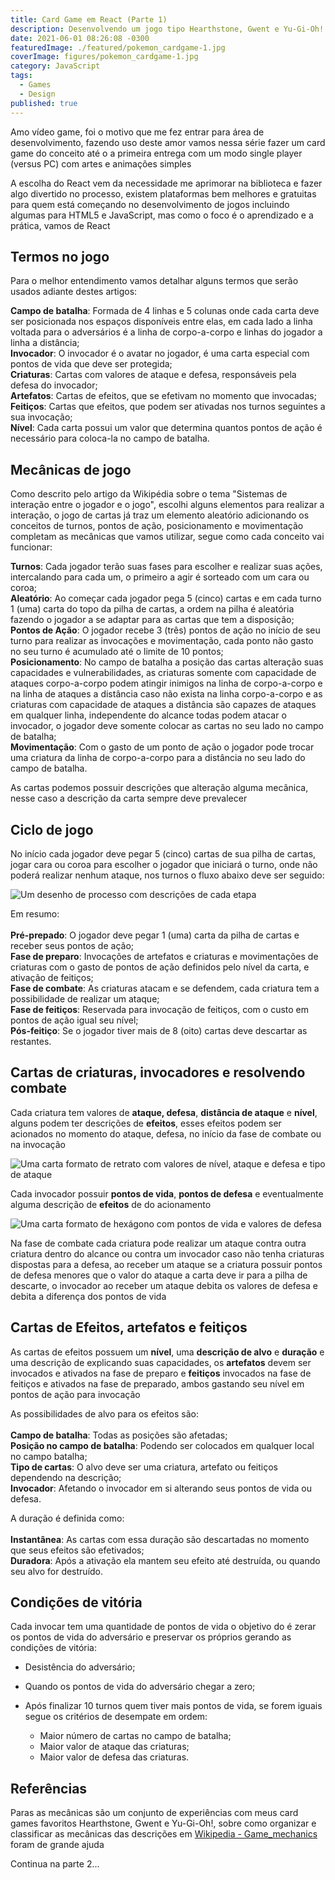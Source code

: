 ```yaml
---
title: Card Game em React (Parte 1)
description: Desenvolvendo um jogo tipo Hearthstone, Gwent e Yu-Gi-Oh! do conceito a entrega com React (Parte 1 de ?)
date: 2021-06-01 08:26:08 -0300
featuredImage: ./featured/pokemon_cardgame-1.jpg
coverImage: figures/pokemon_cardgame-1.jpg
category: JavaScript
tags:
  - Games
  - Design
published: true
---
```


Amo vídeo game, foi o motivo que me fez entrar para área de desenvolvimento, fazendo uso deste amor vamos nessa série fazer um card game do conceito até o a primeira entrega com um modo single player (versus PC) com artes e animações simples

A escolha do React vem da necessidade me aprimorar na biblioteca e fazer algo divertido no processo, existem plataformas bem melhores e gratuitas para quem está começando no desenvolvimento de jogos incluindo algumas para HTML5 e JavaScript, mas como o foco é o aprendizado e a prática, vamos de React

## Termos no jogo

Para o melhor entendimento vamos detalhar alguns termos que serão usados adiante destes artigos:

**Campo de batalha**: Formada de 4 linhas e 5 colunas onde cada carta deve ser posicionada nos espaços disponíveis entre elas, em cada lado a linha voltada para o adversários é a linha de corpo-a-corpo e linhas do jogador a linha a distância;\
**Invocador**: O invocador é o avatar no jogador, é uma carta especial com pontos de vida que deve ser protegida;\
**Criaturas**: Cartas com valores de ataque e defesa, responsáveis pela defesa do invocador;\
**Artefatos**: Cartas de efeitos, que se efetivam no momento que invocadas;\
**Feitiços**: Cartas que efeitos, que podem ser ativadas nos turnos seguintes a sua invocação;\
**Nível**: Cada carta possui um valor que determina quantos pontos de ação é necessário para coloca-la no campo de batalha.

## Mecânicas de jogo

Como descrito pelo artigo da Wikipédia sobre o tema "Sistemas de interação entre o jogador e o jogo", escolhi alguns elementos para realizar a interação, o jogo de cartas já traz um elemento aleatório adicionando os conceitos de turnos, pontos de ação, posicionamento e movimentação completam as mecânicas que vamos utilizar, segue como cada conceito vai funcionar:

**Turnos**: Cada jogador terão suas fases para escolher e realizar suas ações, intercalando para cada um, o primeiro a agir é sorteado com um cara ou coroa;\
**Aleatório**: Ao começar cada jogador pega 5 (cinco) cartas e em cada turno 1 (uma) carta do topo da pilha de cartas, a ordem na pilha é aleatória fazendo o jogador a se adaptar para as cartas que tem a disposição;\
**Pontos de Ação**: O jogador recebe 3 (três) pontos de ação no início de seu turno para realizar as invocações e movimentação, cada ponto não gasto no seu turno é acumulado até o limite de 10 pontos;\
**Posicionamento**: No campo de batalha a posição das cartas alteração suas capacidades e vulnerabilidades, as criaturas somente com capacidade de ataques corpo-a-corpo podem atingir inimigos na linha de corpo-a-corpo e na linha de ataques a distância caso não exista na linha corpo-a-corpo e as criaturas com capacidade de ataques a distância são capazes de ataques em qualquer linha, independente do alcance todas podem atacar o invocador, o jogador deve somente colocar as cartas no seu lado no campo de batalha;\
**Movimentação**: Com o gasto de um ponto de ação o jogador pode trocar uma criatura da linha de corpo-a-corpo para a distância no seu lado do campo de batalha.

As cartas podemos possuir descrições que alteração alguma mecânica, nesse caso a descrição da carta sempre deve prevalecer

## Ciclo de jogo

No início cada jogador deve pegar 5 (cinco) cartas de sua pilha de cartas, jogar cara ou coroa para escolher o jogador que iniciará o turno, onde não poderá realizar nenhum ataque, nos turnos o fluxo abaixo deve ser seguido:

![Um desenho de processo com descrições de cada etapa](/figures/game_loop_1.png "Game Loop")

Em resumo:\
\
**Pré-prepado**: O jogador deve pegar 1 (uma) carta da pilha de cartas e receber seus pontos de ação;\
**Fase de preparo**: Invocações de artefatos e criaturas e movimentações de criaturas com o gasto de pontos de ação definidos pelo nível da carta, e ativação de feitiços;\
**Fase de combate**: As criaturas atacam e se defendem, cada criatura tem a possibilidade de realizar um ataque;\
**Fase de feitiços**: Reservada para invocação de feitiços, com o custo em pontos de ação igual seu nível;\
**Pós-feitiço**: Se o jogador tiver mais de 8 (oito) cartas deve descartar as restantes.

## Cartas de criaturas, invocadores e resolvendo combate

Cada criatura tem valores de **ataque, defesa**, **distância de ataque** e **nível**, alguns podem ter descrições de **efeitos**, esses efeitos podem ser acionados no momento do ataque, defesa, no início da fase de combate ou na invocação

![Uma carta formato de retrato com valores de nível, ataque e defesa e tipo de ataque](/figures/explicacao_card_criaturas.png "Exemplo de carta de criatura")

Cada invocador possuir **pontos de vida**, **pontos de defesa** e eventualmente alguma descrição de **efeitos** de do acionamento

![Uma carta formato de hexágono com pontos de vida e valores de defesa](/figures/explicacao_card_invocador.png "Exemplo de carta de invocador")

Na fase de combate cada criatura pode realizar um ataque contra outra criatura dentro do alcance ou contra um invocador caso não tenha criaturas dispostas para a defesa, ao receber um ataque se a criatura possuir pontos de defesa menores que o valor do ataque a carta deve ir para a pilha de descarte, o invocador ao receber um ataque debita os valores de defesa e debita a diferença dos pontos de vida

## Cartas de Efeitos, artefatos e feitiços

As cartas de efeitos possuem um **nível**, uma **descrição de alvo** e **duração** e uma descrição de explicando suas capacidades, os **artefatos** devem ser invocados e ativados na fase de preparo e **feitiços** invocados na fase de feitiços e ativados na fase de preparado, ambos gastando seu nível em pontos de ação para invocação

As possibilidades de alvo para os efeitos são: \
\
**Campo de batalha**: Todas as posições são afetadas;\
**Posição no campo de batalha**: Podendo ser colocados em qualquer local no campo batalha;\
**Tipo de cartas**: O alvo deve ser uma criatura, artefato ou feitiços dependendo na descrição;\
**Invocador**: Afetando o invocador em si alterando seus pontos de vida ou defesa.

A duração é definida como:\
\
**Instantânea**: As cartas com essa duração são descartadas no momento que seus efeitos são efetivados;\
**Duradora**: Após a ativação ela mantem seu efeito até destruída, ou quando seu alvo for destruído.

## Condições de vitória

Cada invocar tem uma quantidade de pontos de vida o objetivo do é zerar os pontos de vida do adversário e preservar os próprios gerando as condições de vitória:

- Desistência do adversário;
- Quando os pontos de vida do adversário chegar a zero;
- Após finalizar 10 turnos quem tiver mais pontos de vida, se forem iguais segue os critérios de desempate em ordem:

  - Maior número de cartas no campo de batalha;
  - Maior valor de ataque das criaturas;
  - Maior valor de defesa das criaturas.

## Referências

Paras as mecânicas são um conjunto de experiências com meus card games favoritos Hearthstone, Gwent e Yu-Gi-Oh!, sobre como organizar e classificar as mecânicas das descrições em [Wikipedia - Game_mechanics](https://en.wikipedia.org/wiki/Game_mechanics) foram de grande ajuda

Continua na parte 2...
